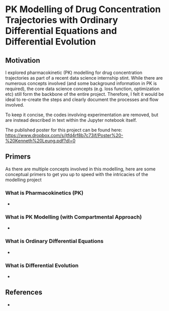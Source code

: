 # PK Modelling of Drug Concentration Trajectories with Ordinary Differential Equations and Differential Evolution

## Motivation
I explored pharmacokinetic (PK) modelling for drug concentration trajectories as part of a recent data science internship stint. While there are numerous concepts involved (and some background information in PK is required), the core data science concepts (e.g. loss function, optimization etc) still form the backbone of the entire project. Therefore, I felt it would be ideal to re-create the steps and clearly document the processes and flow involved.

To keep it concise, the codes involving experimentation are removed, but are instead described in text within the Jupyter notebook itself.

The published poster for this project can be found here: https://www.dropbox.com/s/jtfd4rf8b7c73if/Poster%20-%20Kenneth%20Leung.pdf?dl=0

## Primers
As there are multiple concepts involved in this modelling, here are some conceptual primers to get you up to speed with the intricacies of the modelling project

### What is Pharmacokinetics (PK)
- 

### What is PK Modelling (with Compartmental Approach)
- 

### What is Ordinary Differential Equations
- 

### What is Differential Evolution
- 

## References
- 
